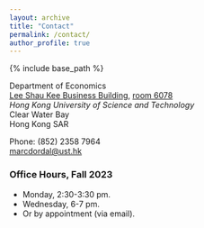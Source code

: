 ```yaml
---
layout: archive
title: "Contact"
permalink: /contact/
author_profile: true
---
```



{% include base_path %}


Department of Economics<br /> 
[Lee Shau Kee Business Building](https://www.google.com/maps/place/Lee+Shau+Kee+Business+Building/@22.3333576,114.2649606,17z/data=!3m1!4b1!4m6!3m5!1s0x3404046b64980845:0xa747d0caf9d17192!8m2!3d22.3333576!4d114.2649606!16s%2Fg%2F11cmf3hp2c?entry=ttu "Building location"), [room 6078](https://pathadvisor.ust.hk/from/to/ROOM%206078;qbDZmNzRyUh;LSK6;796,402/floor/LSK6/at/normalized/373,315,3 "Room location")<br />
*Hong Kong University of Science and Technology*<br />
Clear Water Bay<br /> 
Hong Kong SAR<br />

Phone: (852) 2358 7964<br /> 
[marcdordal@ust.hk](mailto:marcdordal@ust.hk)


### Office Hours, Fall 2023
* Monday, 2:30-3:30 pm.
* Wednesday, 6-7 pm.
* Or by appointment (via email).


